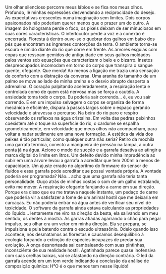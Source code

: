 Um olhar silencioso percorre meus lábios e se fixa nos meus olhos. Profundo, lê minhas expressões desvendando a reciprocidade do desejo. As expectativas crescentes numa imaginação sem limites. Dois corpos apaixonados não poderiam querer menos que o prazer um do outro.
A imagem do holograma perde o foco, os pixels deixam de ser minuciosos em suas cores características. O interlocutor perde a voz e a conexão é encerrada. Floresta à dentro ouve-se o quebrar dos galhos em baixo dos pés que encontram as íngremes contorções da terra. O ambiente torna-se escuro e úmido diante do rio que corre em frente. As árvores esguias com copas que ressoam gemidos de antiguidade em seus galhos moldados pelos ventos sob equações que caracterizam o belo e o bizarro. Insetos despreocupados incomodam em torno do corpo que transpira o sangue quente, ofegante. Que merda! Ao menos a ligação me trazia uma sensação de conforto com a distração da conversa.
Uma aranha do tamanho de um palmo se move ao lado de minha orelha e o desvio abrupto desperta a adrenalina. O coração palpitando aceleradamente, a respiração lenta e controlada como de quem está nervosa mas se força a cautéla. A ansiedade toma todo o corpo. Eu poderia sair correndo... é, eu vou sair correndo. E em um impulso selvagem o corpo se organiza de forma mecânica e eficiênte, dispara à passos largos sobre o espaço gerando velocidade e atravessa o percurso. Na beira do rio paro e respiro observando os reflexos na água cristalina. Em volta das pedras peixinhos coexistem até o toque na superfície do rio, o cardume se espalha geometricamente, em velocidade que meus olhos não acompanham, para voltar a nadar sutilmente em uma nova formação. A estética da vida dos peixes é tão particular, como qualquer outra não seria? Retiro da mochila uma garrafa térmica, conecto a mangueira de pressão na tampa, a outra ponta já na água. Aciono o modo de sucção e a garrafa desativa ao atingir a marca digital do limite em litros. Um defeito devido minha imprudência ao subir em uma árvore levou a garrafa a acreditar que tem 200ml a menos de capacidade. Um ajuste errado no algoritmo do firmware do sensor de fluídos e essa garrafa pode acreditar que possui vontade própria. A vontade poderia ser programada? Não... acho que uma garrafa não teria tanta personalidade.
Ouço atrás de minhas costas o som de um galho estralando, evito me mover. A respiração ofegante farejando a carne em sua direção. Porque era disso que eu me tratava naquele instante, um pedaço de carne que poderia vir a satisfazer a fome de um animal hostil que me deixaria em carcaças. Eu não poderia entrar na água antes de verificar seu nível de toxicidade. O software da garrafa ainda estava calculando as propriedades do líquido... lentamente me viro na direção da besta, ela salivando em meu sentido, os dentes à mostra. As garras afiadas agarrando o chão para pegar impulso, seu olhar era um vetor em minha direção. Ela se prepara, se impulsiona e pula batendo contra o escudo ultrassônio. Odeio quando isso acontece, nós desmatamos as florestas e causamos desequilíbrio à ecologia forçando a extinção de espécies incapazes de predar sua evolução. A onça desnorteada sai cambaleando com suas pintinhas, inconsciênte de sua realidade hostil. Agatinhada parece quase inofensiva com suas orelhas baixas, vai se afastando na direção contrária. O led da garrafa acende em um tom verde indicando a conclusão da análise de composição química: H²O é o que menos tem nesse líquido!

